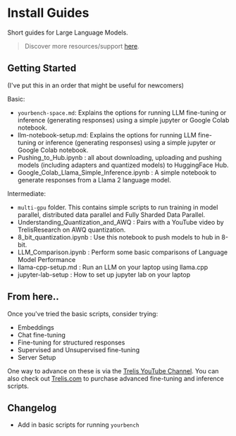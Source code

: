 # Install Guides
Short guides for Large Language Models.

> Discover more resources/support [here](https://Trelis.com/About).

## Getting Started

(I've put this in an order that might be useful for newcomers)

Basic:
- `yourbench-space.md`: Explains the options for running LLM fine-tuning or inference (generating responses) using a simple jupyter or Google Colab notebook.
- llm-notebook-setup.md: Explains the options for running LLM fine-tuning or inference (generating responses) using a simple jupyter or Google Colab notebook.
- Pushing_to_Hub.ipynb : all about downloading, uploading and pushing models (including adapters and quantized models) to HuggingFace Hub.
- Google_Colab_Llama_Simple_Inference.ipynb : A simple notebook to generate responses from a Llama 2 language model.

Intermediate:
- `multi-gpu` folder. This contains simple scripts to run training in model parallel, distributed data parallel and Fully Sharded Data Parallel.
- Understanding_Quantization_and_AWQ : Pairs with a YouTube video by TrelisResearch on AWQ quantization.
- 8_bit_quantization.ipynb : Use this notebook to push models to hub in 8-bit.
- LLM_Comparison.ipynb : Perform some basic comparisons of Language Model Performance
- llama-cpp-setup.md : Run an LLM on your laptop using llama.cpp
- jupyter-lab-setup : How to set up jupyter lab on your laptop

## From here..
Once you've tried the basic scripts, consider trying:
- Embeddings
- Chat fine-tuning
- Fine-tuning for structured responses
- Supervised and Unsupervised fine-tuning
- Server Setup

One way to advance on these is via the [Trelis YouTube Channel](https://youtube.com/@TrelisResearch). You can also check out [Trelis.com](https://trelis.com) to purchase advanced fine-tuning and inference scripts.

## Changelog
- Add in basic scripts for running `yourbench`
